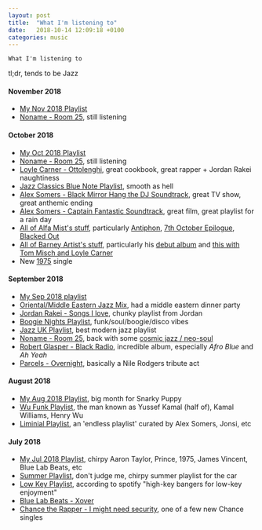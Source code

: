 ```yaml
---
layout: post
title:  "What I'm listening to"
date:   2018-10-14 12:09:18 +0100
categories: music
---
```


`What I'm listening to`

tl;dr, tends to be Jazz

#### November 2018

- [My Nov 2018 Playlist](spotify:user:kingcadders:playlist:5n0YG0jrRmjxWqYKTNGGiZ)
- [Noname - Room 25](spotify:album:7oHM3Sj0l2nXAzGAxW0KOt), still listening

#### October 2018

- [My Oct 2018 Playlist](spotify:user:kingcadders:playlist:5n0YG0jrRmjxWqYKTNGGiZ)
- [Noname - Room 25](spotify:album:7oHM3Sj0l2nXAzGAxW0KOt), still listening
- [Loyle Carner - Ottolenghi](spotify:track:0KTvHwi5cDdZh86cpZztfu), great cookbook, great rapper + Jordan Rakei naughtiness
- [Jazz Classics Blue Note Playlist](spotify:user:spotify:playlist:37i9dQZF1DWTR4ZOXTfd9K), smooth as hell
- [Alex Somers - Black Mirror Hang the DJ Soundtrack](spotify:album:2l1cg4CKpr6YzWnb9nESCB), great TV show, great anthemic ending
- [Alex Somers - Captain Fantastic Soundtrack](spotify:album:5g2NoUFQCXUfaB8xWJEQI3), great film, great playlist for a rain day
- [All of Alfa Mist's stuff](spotify:artist:2i1CPudyCUjL50Wqjv8AMI), particularly [Antiphon](spotify:album:3yvubzjqmhnZhVwp6qDXPq), [7th October Epilogue](spotify:album:7yIqcIfBI2iMDNTN9RAJZU), [Blacked Out](spotify:album:5KWeMYzDSclzFCDeOd1v7j)
- [All of Barney Artist's stuff](spotify:artist:5iRM7qYip6UNfQaPe2reCz), particularly his [debut album](spotify:album:1GpJeoYxcez8hKdk6tforL) and [this with Tom Misch and Loyle Carner](spotify:album:5tbvov0fii1eMXkTYZmVdp)
- New [1975](spotify:track:0D4yVl9Pn45xW2s63MFCmT) single

#### September 2018

- [My Sep 2018 playlist](spotify:user:kingcadders:playlist:6S3mw9fXtpdwdMZZYdyuM8)
- [Oriental/Middle Eastern Jazz Mix](spotify:user:joeshinataan:playlist:4YSSozC4JrfuHLbYJpiLxF), had a middle eastern dinner party
- [Jordan Rakei - Songs I love](spotify:user:jordanrakei:playlist:0D9v1n9pIJlDFJOAuZpivT), chunky playlist from Jordan
- [Boogie Nights Playlist](spotify:user:spotify:playlist:37i9dQZF1DXaJN8jVBUEiZ), funk/soul/boogie/disco vibes
- [Jazz UK Playlist](spotify:user:spotify:playlist:37i9dQZF1DXbHcQpOiXk1D), best modern jazz playlist
- [Noname - Room 25](spotify:album:7oHM3Sj0l2nXAzGAxW0KOt), back with some [cosmic jazz / neo-soul](https://pitchfork.com/reviews/albums/noname-room-25/)
- [Robert Glasper - Black Radio](spotify:album:1yqUCdbw73DpnHBVDwNa3X), incredible album, especially _Afro Blue_ and _Ah Yeah_
- [Parcels - Overnight](spotify:track:1kgws2l8gsvDhtsVyzWbu9), basically a Nile Rodgers tribute act

#### August 2018

- [My Aug 2018 Playlist](spotify:user:kingcadders:playlist:7B3GNreoTkQxw7g8eJY6R1), big month for Snarky Puppy
- [Wu Funk Playlist](spotify:user:soulfood17:playlist:5GvYvebTBhy4lE7oaF1AyH), the man known as Yussef Kamal (half of), Kamal Williams, Henry Wu
- [Liminial Playlist](spotify:user:thesigurros:playlist:5GQrd8uzIV6q3ck8UqJmPk), an 'endless playlist' curated by Alex Somers, Jonsi, etc

#### July 2018

- [My Jul 2018 Playlist](spotify:user:kingcadders:playlist:3XY64RHWnF6uxTaipAE2tc), chirpy Aaron Taylor, Prince, 1975, James Vincent, Blue Lab Beats, etc
- [Summer Playlist](spotify:user:kingcadders:playlist:53MzLLqitHNhxiGSmr9C0k), don't judge me, chirpy summer playlist for the car
- [Low Key Playlist](spotify:user:spotify:playlist:37i9dQZF1DX2yvmlOdMYzV), according to spotify "high-key bangers for low-key enjoyment"
- [Blue Lab Beats - Xover](spotify:album:08OWYxVuGW8F7Ne2TdNMUp)
- [Chance the Rapper - I might need security](spotify:track:3EApebexZ7YqDIqw2EMTDh), one of a few new Chance singles
